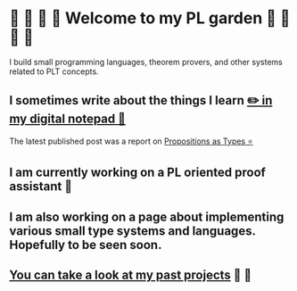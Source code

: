 # :sunflower: :deciduous_tree: :tulip: :blossom: Welcome to my PL garden :rose: :seedling: :hibiscus: :herb:

<!-- I think type systems, type theory, formal logic, proof theory and formal reasoning are really interesting topics. -->
I build small programming languages, theorem provers, and other systems related to PLT concepts.

## I sometimes write about the things I learn [:pencil2: **in my digital notepad** :blue_book:](http://reading.lambdu.li)
The latest published post was a report on [Propositions as Types ⭐](http://reading.lambdu.li/reports/propositions-as-types)

## I am currently working on a PL oriented proof assistant :seedling:

## I am also working on a page about implementing various small type systems and languages. Hopefully to be seen soon.

## [You can take a look at my past projects](PROJECTS.md) :herb: :evergreen_tree:
